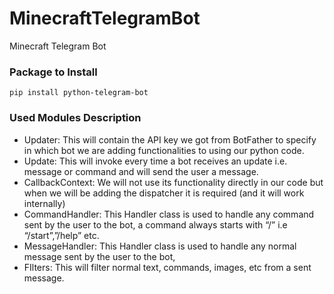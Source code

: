# MinecraftTelegramBot
Minecraft Telegram Bot

### Package to Install
`pip install python-telegram-bot`

### Used Modules Description
+ Updater: This will contain the API key we got from BotFather to specify in which bot we are adding functionalities to using our python code.
+ Update: This will invoke every time a bot receives an update i.e. message or command and will send the user a message.
+ CallbackContext: We will not use its functionality directly in our code but when we will be adding the dispatcher it is required (and it will work internally)
+ CommandHandler: This Handler class is used to handle any command sent by the user to the bot, a command always starts with “/” i.e “/start”,”/help” etc.
+ MessageHandler: This Handler class is used to handle any normal message sent by the user to the bot,
+ FIlters: This will filter normal text, commands, images, etc from a sent message.
